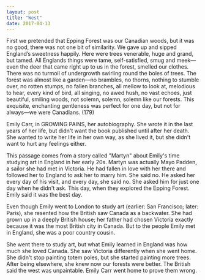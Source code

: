 ```yaml
---
layout: post
title: "West"
date: 2017-04-13
---
```


First we pretended that Epping Forest was our Canadian woods, but it was no good, there was not one bit of similarity. We gave up and sipped England’s sweetness happily. Here were trees venerable, huge and grand, but tamed. All Englands things were tame, self-satisfied, smug and meek—even the deer that came right up to us in the forest, smelled our clothes. There was no turmoil of undergrowth swirling round the boles of trees. The forest was almost like a garden—no brambles, no thorns, nothing to stumble over, no rotten stumps, no fallen branches, all mellow to look at, melodious to hear, every kind of bird, all singing, no awed hush, no vast echoes, just beautiful, smiling woods, not solemn, solemn, solemn like our forests. This exquisite, enchanting gentleness was perfect for one day, but not for always—we were Canadians. (179)

Emily Carr, in GROWING PAINS, her autobiography. She wrote it in the last years of her life, but didn't want the book published until after her death. She wanted to write her life in her own way, as she lived it, but she didn't want to hurt any feelings either.

This passage comes from a story called "Martyn" about Emily's time studying art in England in her early 20s. Martyn was actually Mayo Padden, a sailor she had met in Victoria. He had fallen in love with her there and followed her to England to ask her to marry him. She said no. He asked her every day of his visit, and every day, she said no. She asked him for just one day when he didn't ask. This day, when they explored the Epping Forest. Emily said it was the best day.

Even though Emily went to London to study art (earlier: San Francisco; later: Paris), she resented how the British saw Canada as a backwater. She had grown up in a deeply British house; her father had chosen Victoria exactly because it was the most British city in Canada. But to the people Emily met in England, she was a poor country cousin.

She went there to study art, but what Emily learned in England was how much she loved Canada. She saw Victoria differently when she went home. She didn't stop painting totem poles, but she started painting more trees. After being elsewhere, she knew now our forests were better. The British said the west was unpaintable. Emily Carr went home to prove them wrong.
